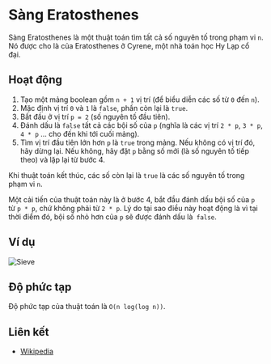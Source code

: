 # Sàng Eratosthenes

Sàng Eratosthenes là một thuật toán tìm tất cả số nguyên tố trong phạm vi `n`. Nó được cho là của Eratosthenes ở Cyrene, một nhà toán học Hy Lạp cổ đại.

## Hoạt động

1. Tạo một mảng boolean gồm `n + 1` vị trí (để biểu diễn các số từ `0` đến `n`).
2. Mặc định vị trí `0` và `1` là `false`, phần còn lại là `true`.
3. Bắt đầu ở vị trí `p = 2` (số nguyên tố đầu tiên).
4. Đánh dấu là `false` tất cả các bội số của `p` (nghĩa là các vị trí `2 * p`, `3 * p`, `4 * p` ... cho đến khi tới cuối mảng).
5. Tìm vị trí đầu tiên lớn hơn `p` là `true` trong mảng. Nếu không có vị trí đó, hãy dừng lại. Nếu không, hãy đặt `p` bằng số mới (là số nguyên tố tiếp theo) và lặp lại từ bước 4.

Khi thuật toán kết thúc, các số còn lại là `true` là các số nguyên tố trong phạm vi `n`.

Một cải tiến của thuật toán này là ở bước 4, bắt đầu đánh dấu bội số
của `p` từ `p * p`, chứ không phải từ `2 * p`. Lý do tại sao điều này hoạt động là vì tại thời điểm đó, bội số nhỏ hơn của `p` sẽ được đánh dấu là` false`.

## Ví dụ

![Sieve](https://upload.wikimedia.org/wikipedia/commons/b/b9/Sieve_of_Eratosthenes_animation.gif)

## Độ phức tạp

Độ phức tạp của thuật toán là `O(n log(log n))`.

## Liên kết

- [Wikipedia](https://en.wikipedia.org/wiki/Sieve_of_Eratosthenes)
